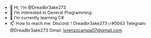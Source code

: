 - 👋 Hi, I’m @Dreadbr3ake273
- 👀 I’m interested in General Programming
- 🌱 I’m currently learning C#
- 📫 How to reach me: 
  Discord: ! Dreadbr3ake273ッ#0043
  Telegram: @Dreadbr3ake273 
  Gmail: lorenzocampa07@gmail.com



